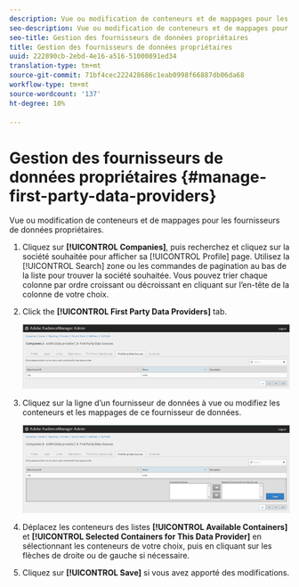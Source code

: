 ```yaml
---
description: Vue ou modification de conteneurs et de mappages pour les fournisseurs de données propriétaires.
seo-description: Vue ou modification de conteneurs et de mappages pour les fournisseurs de données propriétaires.
seo-title: Gestion des fournisseurs de données propriétaires
title: Gestion des fournisseurs de données propriétaires
uuid: 222890cb-2ebd-4e16-a516-51000891ed34
translation-type: tm+mt
source-git-commit: 71bf4cec222428686c1eab0998f66887db06da68
workflow-type: tm+mt
source-wordcount: '137'
ht-degree: 10%

---
```



# Gestion des fournisseurs de données propriétaires {#manage-first-party-data-providers}

Vue ou modification de conteneurs et de mappages pour les fournisseurs de données propriétaires.

<!-- t_first_party_providers.xml -->

1. Cliquez sur **[!UICONTROL Companies]**, puis recherchez et cliquez sur la société souhaitée pour afficher sa [!UICONTROL Profile] page. Utilisez la [!UICONTROL Search] zone ou les commandes de pagination au bas de la liste pour trouver la société souhaitée. Vous pouvez trier chaque colonne par ordre croissant ou décroissant en cliquant sur l’en-tête de la colonne de votre choix.

1. Click the **[!UICONTROL First Party Data Providers]** tab.

   ![](assets/first_party_providers.png)

1. Cliquez sur la ligne d’un fournisseur de données à vue ou modifiez les conteneurs et les mappages de ce fournisseur de données.

   ![Résultat de l’étape](assets/first_party_providers_edit.png)

1. Déplacez les conteneurs des listes **[!UICONTROL Available Containers]** et **[!UICONTROL Selected Containers for This Data Provider]** en sélectionnant les conteneurs de votre choix, puis en cliquant sur les flèches de droite ou de gauche si nécessaire.
1. Cliquez sur **[!UICONTROL Save]** si vous avez apporté des modifications.
